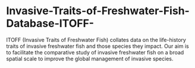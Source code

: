 # Invasive-Traits-of-Freshwater-Fish-Database-ITOFF-
ITOFF (Invasive Traits of Freshwater Fish) collates data on the life-history traits of invasive freshwater fish and those species they impact. Our aim is to facilitate the comparative study of invasive freshwater fish on a broad spatial scale to improve the global management of invasive species.
